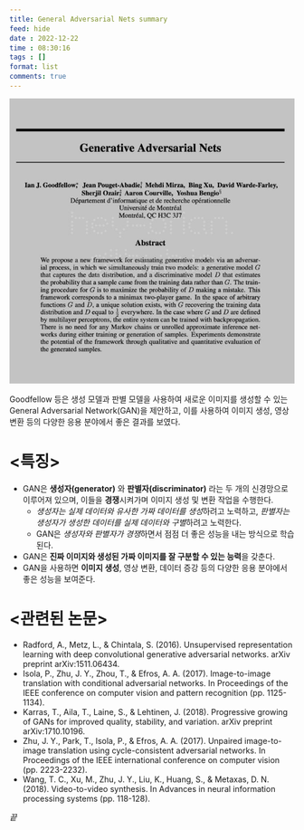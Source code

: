 ```yaml
---
title: General Adversarial Nets summary
feed: hide
date : 2022-12-22
time : 08:30:16
tags : []
format: list
comments: true
---
```


![](/attachments/General_Adversarial_Nets_paper.jpeg)

Goodfellow 등은 생성 모델과 판별 모델을 사용하여 새로운 이미지를 생성할 수 있는 General Adversarial Network(GAN)을 제안하고, 이를 사용하여 이미지 생성, 영상 변환 등의 다양한 응용 분야에서 좋은 결과를 보였다.

# <특징>
- GAN은 **생성자(generator)** 와 **판별자(discriminator)** 라는 두 개의 신경망으로 이루어져 있으며, 이들을 **경쟁**시켜가며 이미지 생성 및 변환 작업을 수행한다.
    - *생성자는 실제 데이터와 유사한 가짜 데이터를 생성*하려고 노력하고, *판별자는 생성자가 생성한 데이터를 실제 데이터와 구별*하려고 노력한다.
    - GAN은 *생성자와 판별자가 경쟁*하면서 점점 더 좋은 성능을 내는 방식으로 학습된다.
- GAN은 **진짜 이미지와 생성된 가짜 이미지를 잘 구분할 수 있는 능력**을 갖춘다.
- GAN을 사용하면 **이미지 생성**, 영상 변환, 데이터 증강 등의 다양한 응용 분야에서 좋은 성능을 보여준다.

# <관련된 논문>
- Radford, A., Metz, L., & Chintala, S. (2016). Unsupervised representation learning with deep convolutional generative adversarial networks. arXiv preprint arXiv:1511.06434.
- Isola, P., Zhu, J. Y., Zhou, T., & Efros, A. A. (2017). Image-to-image translation with conditional adversarial networks. In Proceedings of the IEEE conference on computer vision and pattern recognition (pp. 1125-1134).
- Karras, T., Aila, T., Laine, S., & Lehtinen, J. (2018). Progressive growing of GANs for improved quality, stability, and variation. arXiv preprint arXiv:1710.10196.
- Zhu, J. Y., Park, T., Isola, P., & Efros, A. A. (2017). Unpaired image-to-image translation using cycle-consistent adversarial networks. In Proceedings of the IEEE international conference on computer vision (pp. 2223-2232).
- Wang, T. C., Xu, M., Zhu, J. Y., Liu, K., Huang, S., & Metaxas, D. N. (2018). Video-to-video synthesis. In Advances in neural information processing systems (pp. 118-128).

_끝_